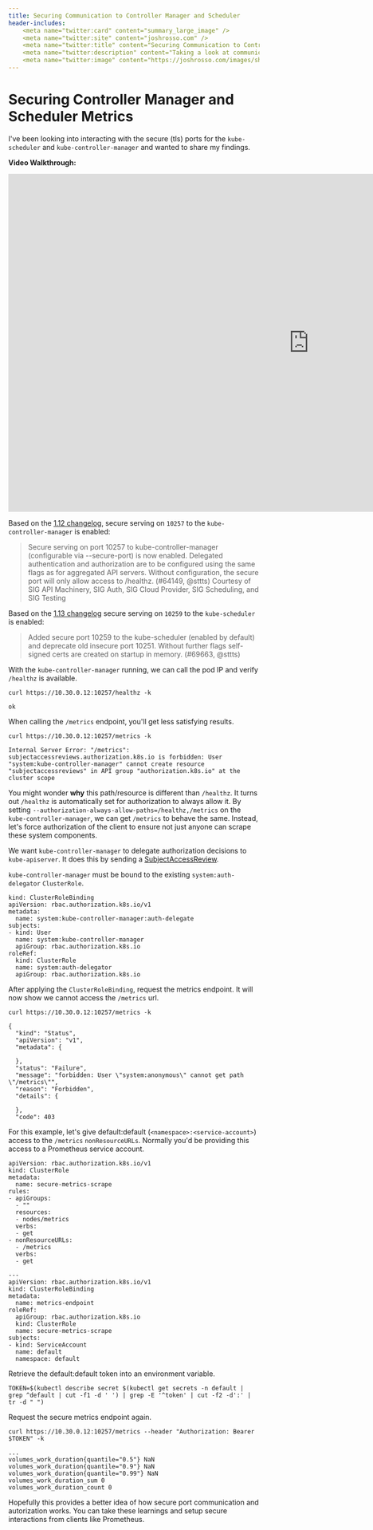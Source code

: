 ```yaml
---
title: Securing Communication to Controller Manager and Scheduler
header-includes:
    <meta name="twitter:card" content="summary_large_image" />
    <meta name="twitter:site" content="joshrosso.com" />
    <meta name="twitter:title" content="Securing Communication to Controller Manager and Scheduler" />
    <meta name="twitter:description" content="Taking a look at communicating with the secure ports for kube-scheduler and kube-controller-manager. Covering both tls and auth (SubjectAccessReview) and how to we hook up to things like prometheus." />
    <meta name="twitter:image" content="https://joshrosso.com/images/shot.png" />
---
```


# Securing Controller Manager and Scheduler Metrics

I've been looking into interacting with the secure (tls) ports for the `kube-scheduler` and `kube-controller-manager` and wanted to share my findings.

**Video Walkthrough:**

<iframe width="1206" height="678" src="https://www.youtube.com/embed/dhPy3lWWhoU" frameborder="0" allow="accelerometer; autoplay; encrypted-media; gyroscope; picture-in-picture" allowfullscreen></iframe>


Based on the [1.12 changelog](https://github.com/kubernetes/kubernetes/blob/master/CHANGELOG-1.12.md), secure serving on `10257` to the `kube-controller-manager` is enabled:

> Secure serving on port 10257 to kube-controller-manager (configurable via --secure-port) is now enabled. Delegated authentication and authorization are to be configured using the same flags as for aggregated API servers. Without configuration, the secure port will only allow access to /healthz. (#64149, @sttts) Courtesy of SIG API Machinery, SIG Auth, SIG Cloud Provider, SIG Scheduling, and SIG Testing

Based on the [1.13 changelog](https://github.com/kubernetes/kubernetes/blob/master/CHANGELOG-1.13.md) secure serving on `10259` to the `kube-scheduler` is enabled:

> Added secure port 10259 to the kube-scheduler (enabled by default) and deprecate old insecure port 10251. Without further flags self-signed certs are created on startup in memory. (#69663, @sttts)

With the `kube-controller-manager` running, we can call the pod IP and verify `/healthz` is available.

```
curl https://10.30.0.12:10257/healthz -k

ok
```

When calling the `/metrics` endpoint, you'll get less satisfying results.

```
curl https://10.30.0.12:10257/metrics -k

Internal Server Error: "/metrics": subjectaccessreviews.authorization.k8s.io is forbidden: User "system:kube-controller-manager" cannot create resource "subjectaccessreviews" in API group "authorization.k8s.io" at the cluster scope
```

You might wonder **why** this path/resource is different than `/healthz`. It turns out `/healthz` is automatically set for authorization to always allow it. By setting `--authorization-always-allow-paths=/healthz,/metrics` on the `kube-controller-manager`, we can get `/metrics` to behave the same. Instead, let's force authorization of the client to ensure not just anyone can scrape these system components.

We want `kube-controller-manager` to delegate authorization decisions to `kube-apiserver`. It does this by sending a [SubjectAccessReview](https://kubernetes.io/docs/reference/access-authn-authz/authorization/#checking-api-access).

`kube-controller-manager` must be bound to the existing `system:auth-delegator` `ClusterRole`.

```
kind: ClusterRoleBinding
apiVersion: rbac.authorization.k8s.io/v1
metadata:
  name: system:kube-controller-manager:auth-delegate
subjects:
- kind: User
  name: system:kube-controller-manager
  apiGroup: rbac.authorization.k8s.io
roleRef:
  kind: ClusterRole
  name: system:auth-delegator
  apiGroup: rbac.authorization.k8s.io
```

After applying the `ClusterRoleBinding`, request the metrics endpoint. It will now show we cannot access the `/metrics` url.

```
curl https://10.30.0.12:10257/metrics -k

{
  "kind": "Status",
  "apiVersion": "v1",
  "metadata": {

  },
  "status": "Failure",
  "message": "forbidden: User \"system:anonymous\" cannot get path \"/metrics\"",
  "reason": "Forbidden",
  "details": {

  },
  "code": 403
```

For this example, let's give default:default (`<namespace>:<service-account>`) access to the `/metrics` `nonResourceURLs`. Normally you'd be providing this access to a Prometheus service account.

```
apiVersion: rbac.authorization.k8s.io/v1
kind: ClusterRole
metadata:
  name: secure-metrics-scrape
rules:
- apiGroups:
  - ""
  resources:
  - nodes/metrics
  verbs:
  - get
- nonResourceURLs:
  - /metrics
  verbs:
  - get

---
apiVersion: rbac.authorization.k8s.io/v1
kind: ClusterRoleBinding
metadata:
  name: metrics-endpoint
roleRef:
  apiGroup: rbac.authorization.k8s.io
  kind: ClusterRole
  name: secure-metrics-scrape
subjects:
- kind: ServiceAccount
  name: default
  namespace: default
```

Retrieve the default:default token into an environment variable.

```
TOKEN=$(kubectl describe secret $(kubectl get secrets -n default | grep ^default | cut -f1 -d ' ') | grep -E '^token' | cut -f2 -d':' | tr -d " ")
```

Request the secure metrics endpoint again.

```
curl https://10.30.0.12:10257/metrics --header "Authorization: Bearer $TOKEN" -k

...
volumes_work_duration{quantile="0.5"} NaN
volumes_work_duration{quantile="0.9"} NaN
volumes_work_duration{quantile="0.99"} NaN
volumes_work_duration_sum 0
volumes_work_duration_count 0
```

Hopefully this provides a better idea of how secure port communication and autorization works. You can take these learnings and setup secure interactions from clients like Prometheus.
